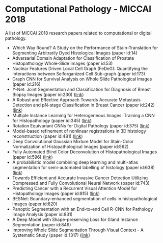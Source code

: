 # Computational Pathology - MICCAI 2018 
A list of MICCAI 2018 research papers related to computational or digital pathology.

- Which Way Round? A Study on the Performance of Stain-Translation for Segmenting Arbitrarily Dyed Histological Images (paper id:14) 
- Adversarial Domain Adaptation for Classification of Prostate Histopathology Whole-Slide Images (paper id:53)
- Nuclear Features Driven Local Cell Graph (FeDeG): Quantifying the Interactions between Selforganized Cell Sub-graph (paper id:173)
- Graph CNN for Survival Analysis on Whole Slide Pathological Images (paper id:216)
- Y-Net: Joint Segmentation and Classification for Diagnosis of Breast Biopsy Images (paper id:230) ([link](https://arxiv.org/abs/1806.01313))
- A Robust and Effective Approach Towards Accurate Metastasis Detection and pN-stage Classification in Breast Cancer (paper id:242) ([link](https://arxiv.org/pdf/1805.12067.pdf))
- Multiple Instance Learning for Heterogeneous Images: Training a CNN for Histopathology (paper id:345) ([link](https://arxiv.org/pdf/1806.05083.pdf))
- Rotation Equivariant CNNs for Digital Pathology (paper id:375)  ([link](https://arxiv.org/pdf/1806.03962.pdf))
- Model-based refinement of nonlinear registrations in 3D histology reconstruction (paper id:481) ([link](http://www.nmr.mgh.harvard.edu/~iglesias/pdf/MICCAI_2018_histoRecon.pdf))
- Deep Convolutional Gaussian Mixture Model for Stain-Color Normalization of Histopathological Images (paper id:562) 
- Fully Automated Blind Color Deconvolution of Histopathological Images (paper id:596) ([link](http://decsai.ugr.es/vip/files/conferences/00paper.pdf))
- A probabilistic model combining deep learning and multi-atlas segmentation for semi-automated labelling of histology (paper id:638) ([link](http://www.nmr.mgh.harvard.edu/~iglesias/pdf/DLfusionMICCAI2018.pdf))
- Towards Efficient and Accurate Invasive Cancer Detection Utilizing Compressed and Fully Convolutional Neural Network (paper id:743)
- Predicting Cancer with a Recurrent Visual Attention Model for Histopathology Images (paper id:815) ([link](http://www.cs.sfu.ca/~hamarneh/ecopy/miccai2018b.pdf))
- BESNet: Boundary-enhanced segmentation of cells in histopathological images (paper id:820)
- Panoptic Segmentation with an End-to-end Cell R-CNN for Pathology Image Analysis (paper id:831)
- A Deep Model with Shape-preserving Loss for Gland Instance Segmentation (paper id:849)
- Improving Whole Slide Segmentation Through Visual Context - A Systematic Study (paper id:1317) ([link](https://arxiv.org/pdf/1806.04259.pdf))


















